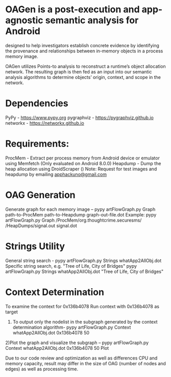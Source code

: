 # OAGen is a post-execution and app-agnostic semantic analysis for Android
designed to help investigators establish concrete evidence by identifying the provenance 
and relationships between in-memory objects in a process memory image.

OAGen utilizes Points-to analysis to reconstruct a runtime’s object allocation network. 
The resulting graph is then fed as an input into our semantic analysis algorithms to 
determine objects’ origin, context, and scope in the network. 

Dependencies
=========================
PyPy - https://www.pypy.org
pygraphviz - https://pygraphviz.github.io
networkx - https://networkx.github.io

Requirements:
=========================
ProcMem - Extract per process memory from Android device or emulator using Memfetch (Only evaluated on Android 8.0.0)
Heapdump - Dump the heap allocation using DroidScraper ()
Note:
  Request for test images and heapdump by emailing apphackuno@gmail.com


OAG Generation
==================
Generate graph for each memory image –
  pypy artFlowGraph.py Graph path-to-ProcMem path-to-Heapdump graph-out-file.dot
Example:
  pypy artFlowGraph.py Graph /ProcMem/org.thoughtcrime.securesms/  /HeapDumps/signal.out signal.dot
 
Strings Utility
====================
General string search -
  pypy artFlowGraph.py Strings whatApp2AllObj.dot
Specific string search, e.g. "Tree of Life, City of Bridges"
  pypy artFlowGraph.py Strings whatApp2AllObj.dot "Tree of Life, City of Bridges"


Context Determination 
======================================
To examine the context for 0x136b4078
Run context with 0x136b4078 as target 

1) To output only the nodelist in the subgraph generated by the context determination algorithm-
  pypy artFlowGraph.py Context whatApp2AllObj.dot 0x136b4078 50

2)Plot the graph and visualize the subgraph – 
  pypy artFlowGraph.py Context whatApp2AllObj.dot 0x136b4078 50 Plot
  
Due to our code review and optimization as well as differences CPU and memory capacity, result may differ in the size of OAG (number of nodes and edges) as well as processing time.
